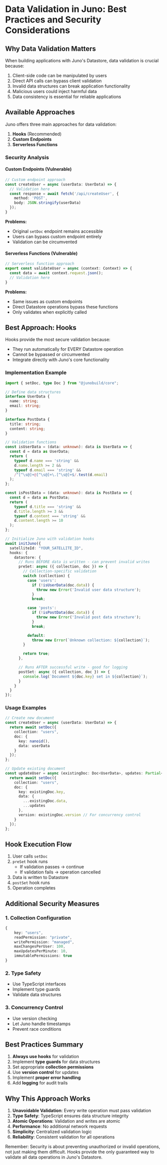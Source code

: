 # Data Validation in Juno: Best Practices and Security Considerations

## Why Data Validation Matters

When building applications with Juno's Datastore, data validation is crucial because:
1. Client-side code can be manipulated by users
2. Direct API calls can bypass client validation
3. Invalid data structures can break application functionality
4. Malicious users could inject harmful data
5. Data consistency is essential for reliable applications

## Available Approaches

Juno offers three main approaches for data validation:

1. **Hooks** (Recommended)
2. **Custom Endpoints**
3. **Serverless Functions**

### Security Analysis

#### Custom Endpoints (Vulnerable)
```typescript
// Custom endpoint approach
const createUser = async (userData: UserData) => {
  // Validation here
  const response = await fetch('/api/createUser', {
    method: 'POST',
    body: JSON.stringify(userData)
  });
}
```
**Problems:**
- Original `setDoc` endpoint remains accessible
- Users can bypass custom endpoint entirely
- Validation can be circumvented

#### Serverless Functions (Vulnerable)
```typescript
// Serverless function approach
export const validateUser = async (context: Context) => {
  const data = await context.request.json();
  // Validation here
}
```
**Problems:**
- Same issues as custom endpoints
- Direct Datastore operations bypass these functions
- Only validates when explicitly called

## Best Approach: Hooks

Hooks provide the most secure validation because:
- They run automatically for EVERY Datastore operation
- Cannot be bypassed or circumvented
- Integrate directly with Juno's core functionality

### Implementation Example

```typescript
import { setDoc, type Doc } from "@junobuild/core";

// Define data structures
interface UserData {
  name: string;
  email: string;
}

interface PostData {
  title: string;
  content: string;
}

// Validation functions
const isUserData = (data: unknown): data is UserData => {
  const d = data as UserData;
  return (
    typeof d.name === 'string' &&
    d.name.length >= 2 &&
    typeof d.email === 'string' &&
    /^[^\s@]+@[^\s@]+\.[^\s@]+$/.test(d.email)
  );
};

const isPostData = (data: unknown): data is PostData => {
  const d = data as PostData;
  return (
    typeof d.title === 'string' &&
    d.title.length >= 3 &&
    typeof d.content === 'string' &&
    d.content.length >= 10
  );
};

// Initialize Juno with validation hooks
await initJuno({
  satelliteId: "YOUR_SATELLITE_ID",
  hooks: {
    datastore: {
      // Runs BEFORE data is written - can prevent invalid writes
      preSet: async ({ collection, doc }) => {
        // Collection-specific validation
        switch (collection) {
          case 'users':
            if (!isUserData(doc.data)) {
              throw new Error('Invalid user data structure');
            }
            break;

          case 'posts':
            if (!isPostData(doc.data)) {
              throw new Error('Invalid post data structure');
            }
            break;

          default:
            throw new Error(`Unknown collection: ${collection}`);
        }

        return true;
      },

      // Runs AFTER successful write - good for logging
      postSet: async ({ collection, doc }) => {
        console.log(`Document ${doc.key} set in ${collection}`);
      }
    }
  }
});
```

### Usage Examples

```typescript
// Create new document
const createUser = async (userData: UserData) => {
  return await setDoc({
    collection: "users",
    doc: {
      key: nanoid(),
      data: userData
    }
  });
};

// Update existing document
const updateUser = async (existingDoc: Doc<UserData>, updates: Partial<UserData>) => {
  return await setDoc({
    collection: "users",
    doc: {
      key: existingDoc.key,
      data: {
        ...existingDoc.data,
        ...updates
      },
      version: existingDoc.version // For concurrency control
    }
  });
};
```

## Hook Execution Flow

1. User calls `setDoc`
2. `preSet` hook runs
   - If validation passes → continue
   - If validation fails → operation cancelled
3. Data is written to Datastore
4. `postSet` hook runs
5. Operation completes

## Additional Security Measures

### 1. Collection Configuration
```typescript
{
    key: "users",
    readPermission: "private",
    writePermission: "managed",
    maxChangesPerUser: 100,
    maxUpdatesPerMinute: 10,
    immutablePermissions: true
}
```

### 2. Type Safety
- Use TypeScript interfaces
- Implement type guards
- Validate data structures

### 3. Concurrency Control
- Use version checking
- Let Juno handle timestamps
- Prevent race conditions

## Best Practices Summary

1. **Always use hooks** for validation
2. Implement **type guards** for data structures
3. Set appropriate **collection permissions**
4. Use **version control** for updates
5. Implement **proper error handling**
6. Add **logging** for audit trails

## Why This Approach Works

1. **Unavoidable Validation**: Every write operation must pass validation
2. **Type Safety**: TypeScript ensures data structure integrity
3. **Atomic Operations**: Validation and writes are atomic
4. **Performance**: No additional network requests
5. **Simplicity**: Centralized validation logic
6. **Reliability**: Consistent validation for all operations

Remember: Security is about preventing unauthorized or invalid operations, not just making them difficult. Hooks provide the only guaranteed way to validate all data operations in Juno's Datastore. 